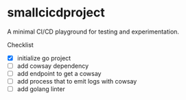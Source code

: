 # smallcicdproject

A minimal CI/CD playground for testing and experimentation.

Checklist
- [x] initialize go project
- [ ] add cowsay dependency
- [ ] add endpoint to get a cowsay
- [ ] add process that to emit logs with cowsay
- [ ] add golang linter
